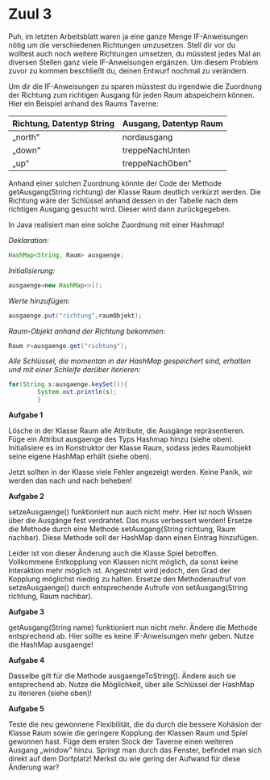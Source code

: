 # Zuul 3

Puh, im letzten Arbeitsblatt waren ja eine ganze Menge IF-Anweisungen nötig um die verschiedenen Richtungen umzusetzen.
Stell dir vor du wolltest auch noch weitere Richtungen umsetzen, du müsstest jedes Mal an diversen Stellen ganz viele
IF-Anweisungen ergänzen. Um diesem Problem zuvor zu kommen beschließt du, deinen Entwurf nochmal zu verändern.

Um dir die IF-Anweisungen zu sparen müsstest du irgendwie die Zuordnung der Richtung zum richtigen Ausgang für jeden
Raum abspeichern können. Hier ein Beispiel anhand des Raums Taverne:

| Richtung, Datentyp String | Ausgang, Datentyp Raum |
| --- | --- |
| „north&quot; | nordausgang |
| „down&quot; | treppeNachUnten |
| „up&quot; | treppeNachOben&quot; |

Anhand einer solchen Zuordnung könnte der Code der Methode getAusgang(String richtung) der Klasse Raum deutlich verkürzt
werden. Die Richtung wäre der Schlüssel anhand dessen in der Tabelle nach dem richtigen Ausgang gesucht wird. Dieser
wird dann zurückgegeben.

In Java realisiert man eine solche Zuordnung mit einer Hashmap!

_Deklaration:_

```java
HashMap<String, Raum> ausgaenge;
`````

_Initialisierung:_

```java
ausgaenge=new HashMap<>();
```

_Werte hinzufügen:_

```java
ausgaenge.put("richtung",raumObjekt);
```

_Raum-Objekt anhand der Richtung bekommen:_

```java
Raum r=ausgaenge.get("richtung");
```

_Alle Schlüssel, die momentan in der HashMap gespeichert sind, erhalten und mit einer Schleife darüber iterieren:_

```java
for(String s:ausgaenge.keySet()){
        System.out.println(s);
        }
```

**Aufgabe 1**

Lösche in der Klasse Raum alle Attribute, die Ausgänge repräsentieren. Füge ein Attribut ausgaenge des Typs Hashmap
hinzu (siehe oben). Initialisiere es im Konstruktor der Klasse Raum, sodass jedes Raumobjekt seine eigene HashMap
erhält (siehe oben).

Jetzt sollten in der Klasse viele Fehler angezeigt werden. Keine Panik, wir werden das nach und nach beheben!

**Aufgabe 2**

setzeAusgaenge() funktioniert nun auch nicht mehr. Hier ist noch Wissen über die Ausgänge fest verdrahtet. Das muss
verbessert werden! Ersetze die Methode durch eine Methode setAusgang(String richtung, Raum nachbar). Diese Methode soll
der HashMap dann einen Eintrag hinzufügen.

Leider ist von dieser Änderung auch die Klasse Spiel betroffen. Vollkommene Entkopplung von Klassen nicht möglich, da
sonst keine Interaktion mehr möglich ist. Angestrebt wird jedoch, den Grad der Kopplung möglichst niedrig zu halten.
Ersetze den Methodenaufruf von setzeAusgaenge() durch entsprechende Aufrufe von setAusgang(String richtung, Raum
nachbar).

**Aufgabe 3**

getAusgang(String name) funktioniert nun nicht mehr. Ändere die Methode entsprechend ab. Hier sollte es keine
IF-Anweisungen mehr geben. Nutze die HashMap ausgaenge!

**Aufgabe 4**

Dasselbe gilt für die Methode ausgaengeToString(). Ändere auch sie entsprechend ab. Nutze die Möglichkeit, über alle
Schlüssel der HashMap zu iterieren (siehe oben)!

**Aufgabe 5**

Teste die neu gewonnene Flexibilität, die du durch die bessere Kohäsion der Klasse Raum sowie die geringere Kopplung der
Klassen Raum und Spiel gewonnen hast. Füge dem ersten Stock der Taverne einen weiteren Ausgang „window&quot; hinzu.
Springt man durch das Fenster, befindet man sich direkt auf dem Dorfplatz! Merkst du wie gering der Aufwand für diese
Änderung war?
